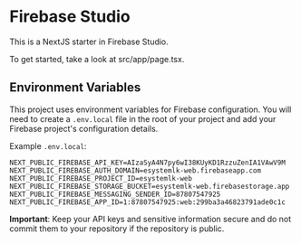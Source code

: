 # Firebase Studio

This is a NextJS starter in Firebase Studio.

To get started, take a look at src/app/page.tsx.

## Environment Variables

This project uses environment variables for Firebase configuration. You will need to create a `.env.local` file in the root of your project and add your Firebase project's configuration details.

Example `.env.local`:
```
NEXT_PUBLIC_FIREBASE_API_KEY=AIzaSyA4N7py6wI38KUyKD1RzzuZenIA1VAwV9M
NEXT_PUBLIC_FIREBASE_AUTH_DOMAIN=esystemlk-web.firebaseapp.com
NEXT_PUBLIC_FIREBASE_PROJECT_ID=esystemlk-web
NEXT_PUBLIC_FIREBASE_STORAGE_BUCKET=esystemlk-web.firebasestorage.app
NEXT_PUBLIC_FIREBASE_MESSAGING_SENDER_ID=87807547925
NEXT_PUBLIC_FIREBASE_APP_ID=1:87807547925:web:299ba3a46823791ade0c1c
```
**Important**: Keep your API keys and sensitive information secure and do not commit them to your repository if the repository is public.
